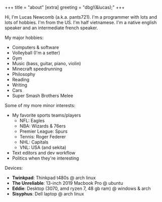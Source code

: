 +++
title = "about"
[extra]
greeting = "dbg!(&lucas);"
+++

Hi, I'm Lucas Newcomb (a.k.a. pants721). I'm a programmer with lots and lots of 
hobbies. I'm from the US. I'm half vietnamese. I'm a native english speaker and an 
intermediate french speaker.

My major hobbies:
- Computers & software
- Volleyball (I'm a setter)
- Gym
- Music (bass, guitar, piano, violin)
- Minecraft speedrunning
- Philosophy
- Reading
- Writing
- Cars
- Super Smash Brothers Melee

Some of my more minor interests:
- My favorite sports teams/players
    - NFL: Eagles
    - NBA: Wizards & 76ers
    - Premier League: Spurs
    - Tennis: Roger Federer
    - NHL: Capitals
    - VNL: USA (and sekita)
- Text editors and dev workflow
- Politics when they're interesting

Devices:
- **Twinkpad**: Thinkpad t480s @ arch linux
- **The Unreliable**: 13-inch 2019 Macbook Pro @ ubuntu
- **Eddie**: Desktop (3070, amd ryzen 7, 48 gb ram) @ windows & arch 
- **Sisyphus**: Dell laptop @ arch linux
